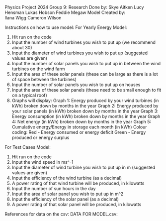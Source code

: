 Physics Project 2024
Group 9:
  Research Done by:
    Skye Aitken
    Lucy Hensman
    Lukas Hobson
    Feddie Megaw
  Model Created by:  
    Ilana Wigg
    Cameron Wilson

Instructions on how to use model:
For Yearly Energy Model:
1. Hit run on the code
2. Input the number of wind turbines you wish to put up (we recommend about 30)
3. Input the diameter of wind turbines you wish to put up (suggested values are given)
4. Input the number of solar panels you wish to put up in between the wind turbines on the wind farm
5. Input the area of these solar panels (these can be large as there is a lot of space between the turbines)
6. Input the number of solar panels you wish to put up on houses
7. Input the area of these solar panels (these need to be small enough to fit on a typical roof)
8. Graphs will display:
Graph 1: Energy produced by your wind turbines (in kWh) broken down by months in the year
Graph 2: Energy produced by your solar panels (in kWh) broken down by months in the year
Graph 3: Energy consumption (in kWh) broken down by months in the year
Graph 4: Net energy (in kWh) broken down by months in the year
Graph 5: Cumulative energy/Energy in storage each month (in kWh)
Colour coding:
Red - Energy consumed or energy deficit
Green - Energy produced or energy surplus

For Test Cases Model:
1. Hit run on the code
2. Input the wind speed in ms^-1
3. Input the diameter of wind turbine you wish to put up in m (suggested values are given)
4. Input the efficiency of the wind turbine (as a decimal)
5. A power rating of that wind turbine will be produced, in kilowatts
6. Input the number of sun hours in the day
7. Input the area of solar panel you wish to put up in m^2
8. Input the efficiency of the solar panel (as a decimal)
9. A power rating of that solar panel will be produced, in kilowatts

References for data on the csv:
DATA FOR MODEL.csv:
